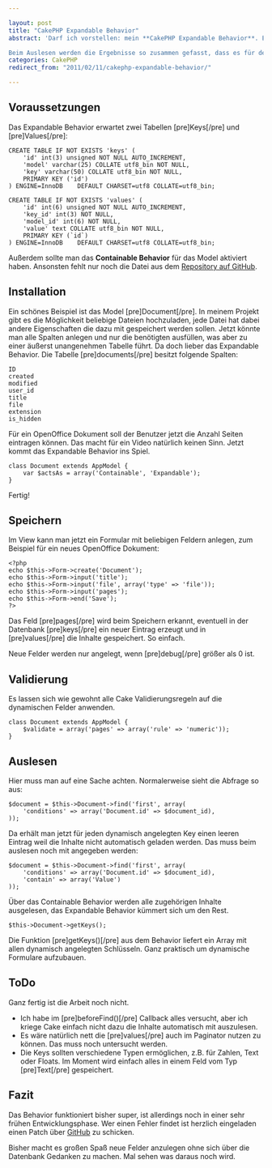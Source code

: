```yaml
---

layout: post
title: "CakePHP Expandable Behavior"
abstract: 'Darf ich vorstellen: mein **CakePHP Expandable Behavior**. Ein einfaches, kleines Script welches das hinzufügen von neuen Spalten in einem beliebigen CakePHP Model erlaubt, **ohne die Datenbank zu verändern**. Neue Spalten werden in einer Tabelle und die Inhalte in einer anderen Tabelle gespeichert.
Beim Auslesen werden die Ergebnisse so zusammen gefasst, dass es für den normalen Programmierer kein Unterschied gibt. Die neuste Version findet man auf [GitHub](https://github.com/lunow/Expandable "CakePHP Expandable Behavior"), die Erklärung zur Installation und Nutzung in diesem Eintrag.'
categories: CakePHP
redirect_from: "2011/02/11/cakephp-expandable-behavior/"

---
```


## Voraussetzungen
Das Expandable Behavior erwartet zwei Tabellen \[pre\]Keys\[/pre\] und \[pre\]Values\[/pre\]:


    CREATE TABLE IF NOT EXISTS 'keys' (
        'id' int(3) unsigned NOT NULL AUTO_INCREMENT,
        'model' varchar(25) COLLATE utf8_bin NOT NULL,
        'key' varchar(50) COLLATE utf8_bin NOT NULL,
        PRIMARY KEY ('id')
    ) ENGINE=InnoDB    DEFAULT CHARSET=utf8 COLLATE=utf8_bin;
    
    CREATE TABLE IF NOT EXISTS 'values' (
        'id' int(6) unsigned NOT NULL AUTO_INCREMENT,
        'key_id' int(3) NOT NULL,
        'model_id' int(6) NOT NULL,
        'value' text COLLATE utf8_bin NOT NULL,
        PRIMARY KEY (`id`)
    ) ENGINE=InnoDB    DEFAULT CHARSET=utf8 COLLATE=utf8_bin;



Außerdem sollte man das **Containable Behavior** für das Model aktiviert haben. Ansonsten fehlt nur noch die Datei aus dem [Repository auf GitHub](https://github.com/apeunit/Expandable "CakePHP Expandable Behavior").

## Installation
Ein schönes Beispiel ist das Model \[pre\]Document\[/pre\]. In meinem Projekt gibt es die Möglichkeit beliebige Dateien hochzuladen, jede Datei hat dabei andere Eigenschaften die dazu mit gespeichert werden sollen. Jetzt könnte man alle Spalten anlegen und nur die benötigten ausfüllen, was aber zu einer äußerst unangenehmen Tabelle führt. Da doch lieber das Expandable Behavior. Die Tabelle \[pre\]documents\[/pre\] besitzt folgende Spalten:


    ID
    created
    modified
    user_id
    title
    file
    extension
    is_hidden



Für ein OpenOffice Dokument soll der Benutzer jetzt die Anzahl Seiten eintragen können. Das macht für ein Video natürlich keinen Sinn. Jetzt kommt das Expandable Behavior ins Spiel.


    class Document extends AppModel {
        var $actsAs = array('Containable', 'Expandable');
    }



Fertig!

## Speichern
Im View kann man jetzt ein Formular mit beliebigen Feldern anlegen, zum Beispiel für ein neues OpenOffice Dokument:


    <?php
    echo $this->Form->create('Document');
    echo $this->Form->input('title');
    echo $this->Form->input('file', array('type' => 'file'));
    echo $this->Form->input('pages');
    echo $this->Form->end('Save');
    ?>



Das Feld \[pre\]pages\[/pre\] wird beim Speichern erkannt, eventuell in der Datenbank \[pre\]keys\[/pre\] ein neuer Eintrag erzeugt und in \[pre\]values\[/pre\] die Inhalte gespeichert. So einfach.

Neue Felder werden nur angelegt, wenn \[pre\]debug\[/pre\] größer als 0 ist.

## Validierung
Es lassen sich wie gewohnt alle Cake Validierungsregeln auf die dynamischen Felder anwenden.


    class Document extends AppModel {
        $validate = array('pages' => array('rule' => 'numeric'));
    }



## Auslesen
Hier muss man auf eine Sache achten. Normalerweise sieht die Abfrage so aus:


    $document = $this->Document->find('first', array(
        'conditions' => array('Document.id' => $document_id),
    ));



Da erhält man jetzt für jeden dynamisch angelegten Key einen leeren Eintrag weil die Inhalte nicht automatisch geladen werden. Das muss beim auslesen noch mit angegeben werden:


    $document = $this->Document->find('first', array(
        'conditions' => array('Document.id' => $document_id),
        'contain' => array('Value')
    ));



Über das Containable Behavior werden alle zugehörigen Inhalte ausgelesen, das Expandable Behavior kümmert sich um den Rest.


    $this->Document->getKeys();



Die Funktion \[pre\]getKeys()\[/pre\] aus dem Behavior liefert ein Array mit allen dynamisch angelegten Schlüsseln. Ganz praktisch um dynamische Formulare aufzubauen.

## ToDo
Ganz fertig ist die Arbeit noch nicht.


* Ich habe im \[pre\]beforeFind()\[/pre\] Callback alles versucht, aber ich kriege Cake einfach nicht dazu die Inhalte automatisch mit auszulesen.
* Es wäre natürlich nett die \[pre\]values\[/pre\] auch im Paginator nutzen zu können. Das muss noch untersucht werden.
* Die Keys sollten verschiedene Typen ermöglichen, z.B. für Zahlen, Text oder Floats. Im Moment wird einfach alles in einem Feld vom Typ \[pre\]Text\[/pre\] gespeichert.


## Fazit
Das Behavior funktioniert bisher super, ist allerdings noch in einer sehr frühen Entwicklungsphase. Wer einen Fehler findet ist herzlich eingeladen einen Patch über [GitHub](https://github.com/lunow/Expandable "CakePHP Expandable Behavior") zu schicken.

Bisher macht es großen Spaß neue Felder anzulegen ohne sich über die Datenbank Gedanken zu machen. Mal sehen was daraus noch wird.